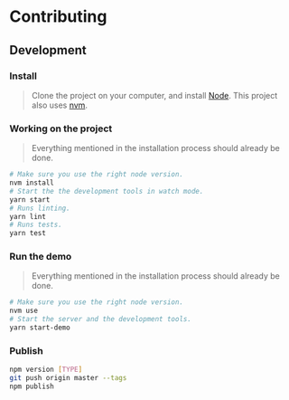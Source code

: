 # Contributing

## Development

### Install

> Clone the project on your computer, and install [Node](https://nodejs.org). This project also uses [nvm](https://github.com/springload/frontend-starter-kit/blob/master/docs/useful-tooling.md#nvm).

### Working on the project

> Everything mentioned in the installation process should already be done.

```sh
# Make sure you use the right node version.
nvm install
# Start the the development tools in watch mode.
yarn start
# Runs linting.
yarn lint
# Runs tests.
yarn test
```

### Run the demo

> Everything mentioned in the installation process should already be done.

```sh
# Make sure you use the right node version.
nvm use
# Start the server and the development tools.
yarn start-demo
```

### Publish

```sh
npm version [TYPE]
git push origin master --tags
npm publish
```
